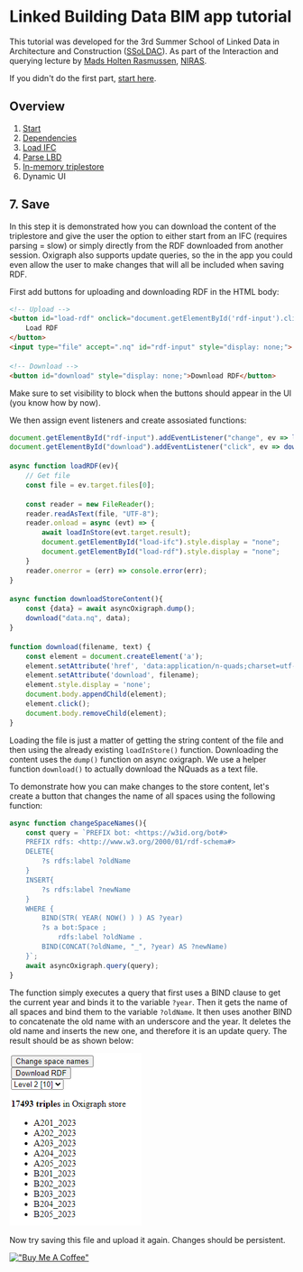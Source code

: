 # Linked Building Data BIM app tutorial

This tutorial was developed for the 3rd Summer School of Linked Data in Architecture and Construction ([SSoLDAC](https://linkedbuildingdata.net/ldac2023/summerschool)). As part of the Interaction and querying lecture by [Mads Holten Rasmussen](https://www.linkedin.com/in/mads-holten-rasmussen-061b7414/), [NIRAS](https://www.niras.com/).

If you didn't do the first part, [start here](https://github.com/LBD-Hackers/LBD-app-tutorial/tree/00_Start).

## Overview
1. [Start](https://github.com/LBD-Hackers/LBD-app-tutorial/tree/00_Start)
1. [Dependencies](https://github.com/LBD-Hackers/LBD-app-tutorial/tree/01_Dependencies)
1. [Load IFC](https://github.com/LBD-Hackers/LBD-app-tutorial/tree/02_Load_IFC)
1. [Parse LBD](https://github.com/LBD-Hackers/LBD-app-tutorial/tree/03_Parse_LBD)
1. [In-memory triplestore](https://github.com/LBD-Hackers/LBD-app-tutorial/tree/04_In-memory_Triplestore)
1. Dynamic UI

## 7. Save

In this step it is demonstrated how you can download the content of the triplestore and give the user the option to either start from an IFC (requires parsing = slow) or simply directly from the RDF downloaded from another session. Oxigraph also supports update queries, so the in the app you could even allow the user to make changes that will all be included when saving RDF.

First add buttons for uploading and downloading RDF in the HTML body:

```html
<!-- Upload -->
<button id="load-rdf" onclick="document.getElementById('rdf-input').click()" style="display: none;">
    Load RDF
</button>
<input type="file" accept=".nq" id="rdf-input" style="display: none;">

<!-- Download -->
<button id="download" style="display: none;">Download RDF</button>
```

Make sure to set visibility to block when the buttons should appear in the UI (you know how by now).

We then assign event listeners and create assosiated functions:

```javascript
document.getElementById("rdf-input").addEventListener("change", ev => loadRDF(ev));
document.getElementById("download").addEventListener("click", ev => downloadStoreContent(ev));

async function loadRDF(ev){
    // Get file
    const file = ev.target.files[0];
    
    const reader = new FileReader();
    reader.readAsText(file, "UTF-8");
    reader.onload = async (evt) => {
        await loadInStore(evt.target.result);
        document.getElementById("load-ifc").style.display = "none";
        document.getElementById("load-rdf").style.display = "none";
    }
    reader.onerror = (err) => console.error(err);
}

async function downloadStoreContent(){
    const {data} = await asyncOxigraph.dump();
    download("data.nq", data);
}

function download(filename, text) {
    const element = document.createElement('a');
    element.setAttribute('href', 'data:application/n-quads;charset=utf-8,' + encodeURIComponent(text));
    element.setAttribute('download', filename);
    element.style.display = 'none';
    document.body.appendChild(element);
    element.click();
    document.body.removeChild(element);
}
```

Loading the file is just a matter of getting the string content of the file and then using the already existing `loadInStore()` function. Downloading the content uses the `dump()` function on async oxigraph. We use a helper function `download()` to actually download the NQuads as a text file.

To demonstrate how you can make changes to the store content, let's create a button that changes the name of all spaces using the following function:

```javascript
async function changeSpaceNames(){
    const query = `PREFIX bot: <https://w3id.org/bot#>
    PREFIX rdfs: <http://www.w3.org/2000/01/rdf-schema#> 
    DELETE{
        ?s rdfs:label ?oldName
    }
    INSERT{
        ?s rdfs:label ?newName
    }
    WHERE { 
        BIND(STR( YEAR( NOW() ) ) AS ?year)
        ?s a bot:Space ;
            rdfs:label ?oldName .
        BIND(CONCAT(?oldName, "_", ?year) AS ?newName)
    }`;
    await asyncOxigraph.query(query);
}
```

The function simply executes a query that first uses a BIND clause to get the current year and binds it to the variable `?year`. Then it gets the name of all spaces and bind them to the variable `?oldName`. It then uses another BIND to concatenate the old name with an underscore and the year. It deletes the old name and inserts the new one, and therefore it is an update query. The result should be as shown below:

![Alt text](images/061.png)

Now try saving this file and upload it again. Changes should be persistent.

[!["Buy Me A Coffee"](https://www.buymeacoffee.com/assets/img/custom_images/orange_img.png)](https://www.buymeacoffee.com/madsholten)